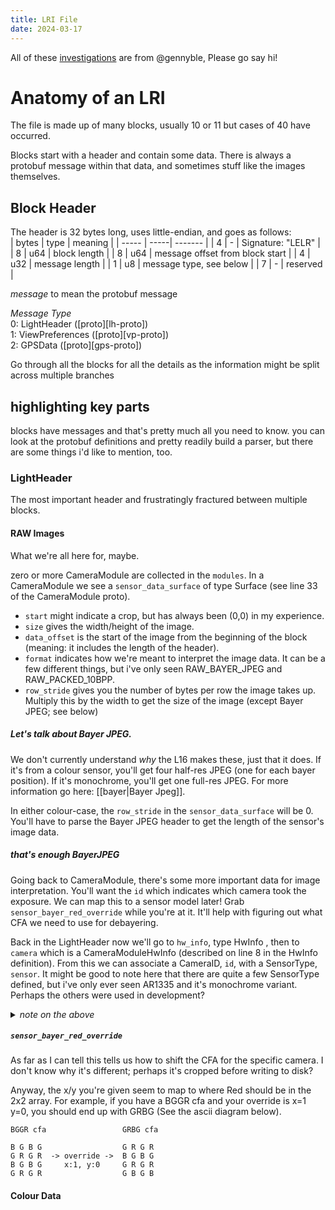 ```yaml
---
title: LRI File 
date: 2024-03-17
---
```


All of these [investigations](https://github.com/gennyble/lri-rs/blob/main/LRI.md) are from @gennyble, Please go say hi!

# Anatomy of an LRI
The file is made up of many blocks, usually 10 or 11 but cases of 40 have occurred.

Blocks start with a header and contain some data. There is always a protobuf message within that data, and sometimes stuff like the images themselves.

## Block Header
The header is 32 bytes long, uses little-endian, and goes as follows:  
| bytes | type | meaning |
| ----- | -----| ------- |
| 4     | -    | Signature: "LELR" |
| 8     | u64  | block length |
| 8     | u64  | message offset from block start |
| 4     | u32  | message length |
| 1     | u8   | message type, see below |
| 7     | -    | reserved |

*message* to mean the protobuf message

*Message Type*  
0: LightHeader ([proto][lh-proto])  
1: ViewPreferences ([proto][vp-proto])  
2: GPSData ([proto][gps-proto])  

<!-- [lh-proto]: /lri-proto/proto/lightheader.proto
[vp-proto]: /lri-proto/proto/view_preferences.proto
[gps-proto]: /lri-proto/proto/gps_data.proto -->

Go through all the blocks for all the details as the information might be split across multiple branches

## highlighting key parts
blocks have messages and that's pretty much all you need to know. you can look at the protobuf definitions and pretty readily build a parser, but there are some things i'd like to mention, too.

### LightHeader
The most important header and frustratingly fractured between multiple blocks.

#### RAW Images
What we're all here for, maybe.

zero or more CameraModule  are collected in the `modules`. In a CameraModule we see a `sensor_data_surface` of type Surface (see line 33 of the CameraModule proto).

<!-- [module-proto]: /lri-proto/proto/camera_module.proto -->

- `start` might indicate a crop, but has always been (0,0) in my experience.
- `size` gives the width/height of the image.
- `data_offset` is the start of the image from the beginning of the block (meaning: it includes the length of the header).
- `format` indicates how we're meant to interpret the image data. It can be a few different things, but i've only seen RAW_BAYER_JPEG and RAW_PACKED_10BPP.
- `row_stride` gives you the number of bytes per row the image takes up. Multiply this by the width to get the size of the image (except Bayer JPEG; see below)

##### Let's talk about Bayer JPEG.  
We don't currently understand *why* the L16 makes these, just that it does. If it's from a colour sensor, you'll get four half-res JPEG (one for each bayer position). If it's monochrome, you'll get one full-res JPEG. For more information go here: [[bayer|Bayer Jpeg]].

In either colour-case, the `row_stride` in the `sensor_data_surface` will be 0. You'll have to parse the Bayer JPEG header to get the length of the sensor's image data.

##### that's enough BayerJPEG

Going back to CameraModule, there's some more important data for image interpretation. You'll want the `id` which indicates which camera took the exposure. We can map this to a sensor model later! Grab `sensor_bayer_red_override` while you're at it. It'll help with figuring out what CFA we need to use for debayering.

Back in the LightHeader now we'll go to `hw_info`, type HwInfo , then to `camera` which is a CameraModuleHwInfo (described on line 8 in the HwInfo definition). From this we can associate a CameraID, `id`, with a SensorType, `sensor`. It might be good to note here that there are quite a few SensorType defined, but i've only ever seen AR1335 and it's monochrome variant. Perhaps the others were used in development?

<!-- [hwi-proto]: /lri-proto/proto/hw_info.proto -->

<details>
	<summary><i>note on the above</i></summary>
	<p>
		I'm not sure how necessary it is to make this map. Is it ridiculous to assume that the CameraID are consistent between L16 and they they are the same SensorType? This could very well be hard coded with very little harm.
	</p>
</details>

##### `sensor_bayer_red_override`
As far as I can tell this tells us how to shift the CFA for the specific camera. I don't know why it's different; perhaps it's cropped before writing to disk?

Anyway, the x/y you're given seem to map to where Red should be in the 2x2 array. For example, if you have a BGGR cfa and your override is x=1 y=0, you should end up with GRBG (See the ascii diagram below).
```
BGGR cfa                 GRBG cfa

B G B G                  G R G R
G R G R  -> override ->  B G B G
B G B G     x:1, y:0     G R G R
G R G R                  G B G B
```

#### Colour Data
